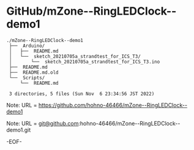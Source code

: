 # GitHub/mZone--RingLEDClock--demo1

    ./mZone--RingLEDClock--demo1
     ├──  Arduino/
     │   ├──  README.md
     │   └──  sketch_20210705a_strandtest_for_ICS_T3/
     │       └──  sketch_20210705a_strandtest_for_ICS_T3.ino
     ├──  README.md
     ├──  README.md.old
     └──  Scripts/
         └──  README.md
     
     3 directories, 5 files (Sun Nov  6 23:34:56 JST 2022)


Note: URL = https://github.com/hohno-46466/mZone--RingLEDClock--demo1

Note: URL = git@github.com:hohno-46466/mZone--RingLEDClock--demo1.git

-EOF-
